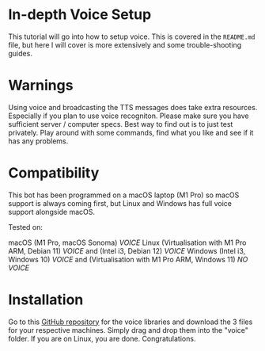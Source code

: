 # In-depth Voice Setup

This tutorial will go into how to setup voice. This is covered in the `README.md` file, but here I will cover is more extensively and some trouble-shooting guides.

# Warnings

Using voice and broadcasting the TTS messages does take extra resources. Especially if you plan to use voice recogniton. Please make sure you have sufficient server / computer specs. Best way to find out is to just test privately. Play around with some commands, find what you like and see if it has any problems.

# Compatibility

This bot has been programmed on a macOS laptop (M1 Pro) so macOS support is always coming first, but Linux and Windows has full voice support alongside macOS.

Tested on:

macOS (M1 Pro, macOS Sonoma) *VOICE*
Linux (Virtualisation with M1 Pro ARM, Debian 11) *VOICE* and (Intel i3, Debian 12) *VOICE*
Windows (Intel i3, Windows 10) *VOICE* and (Virtualisation with M1 Pro ARM, Windows 11) *NO VOICE*

# Installation

Go to this [GitHub repository](https://github.com/AustinAres2007/developerjoe-downloads/releases) for the voice libraries and download the 3 files for your respective machines. Simply drag and drop them into the "voice" folder. 
If you are on Linux, you are done. Congratulations.